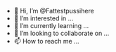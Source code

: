 - 👋 Hi, I’m @Fattestpussihere
- 👀 I’m interested in ...
- 🌱 I’m currently learning ...
- 💞️ I’m looking to collaborate on ...
- 📫 How to reach me ...

<!---
Fattestpussihere/Fattestpussihere is a ✨ special ✨ repository because its `README.md` (this file) appears on your GitHub profile.
You can click the Preview link to take a look at your changes.
--->
